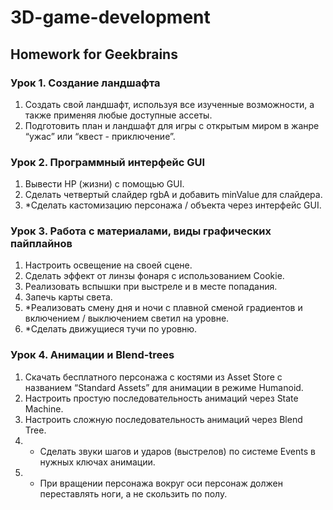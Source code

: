 # 3D-game-development
## Homework for Geekbrains


### Урок 1. Создание ландшафта

1. Создать свой ландшафт, используя все изученные возможности, а также применяя любые доступные ассеты.
2. Подготовить план и ландшафт для игры с открытым миром в жанре “ужас” или “квест - приключение”.


### Урок 2. Программный интерфейс GUI

1. Вывести HP (жизни) с помощью GUI.
2. Сделать четвертый слайдер rgbA и добавить minValue для слайдера.
3. *Сделать кастомизацию персонажа / объекта через интерфейс GUI.


### Урок 3. Работа с материалами, виды графических пайплайнов

1. Настроить освещение на своей сцене.
2. Сделать эффект от линзы фонаря с использованием Cookie.
3. Реализовать вспышки при выстреле и в месте попадания.
4. Запечь карты света.
5. *Реализовать смену дня и ночи с плавной сменой градиентов и включением / выключением светил на уровне.
6. *Сделать движущиеся тучи по уровню.


### Урок 4. Анимации и Blend-trees

1. Скачать бесплатного персонажа с костями из Asset Store с названием “Standard Assets” для анимации в режиме Humanoid.
2. Настроить простую последовательность анимаций через State Machine.
3. Настроить сложную последовательность анимаций через Blend Tree.
4. * Сделать звуки шагов и ударов (выстрелов) по системе Events в нужных ключах анимации.
5. * При вращении персонажа вокруг оси персонаж должен переставлять ноги, а не скользить по полу.
